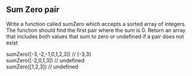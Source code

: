 ## Sum Zero pair

Write a function called sumZero which accepts a sorted array of integers. The function should find the first pair where the sum is 0. Return an array that includes both values that sum to zero or undefined if a pair does not exist</br>

sumZero([-3,-2,-1,0,1,2,3]) // [-3,3]</br>
sumZero([-2,0,1,3]) // undefined</br>
sumZero([1,2,3]) // undefined</br>
